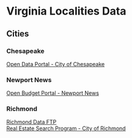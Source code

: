 # Virginia Localities Data  
  
## Cities  

### Chesapeake  
[Open Data Portal - City of Chesapeake](http://www.cityofchesapeake.net/government/City-Departments/Departments/Information-Technology-Department/open-data-portal.htm)  

### Newport News  
[Open Budget Portal - Newport News](https://www.nngov.com/1901/Open-Budget-Portal)  
  
### Richmond  
[Richmond Data FTP](ftp://ftp.ci.richmond.va.us/)  
[Real Estate Search Program - City of Richmond](http://eservices.ci.richmond.va.us/applications/propertysearch/)  
